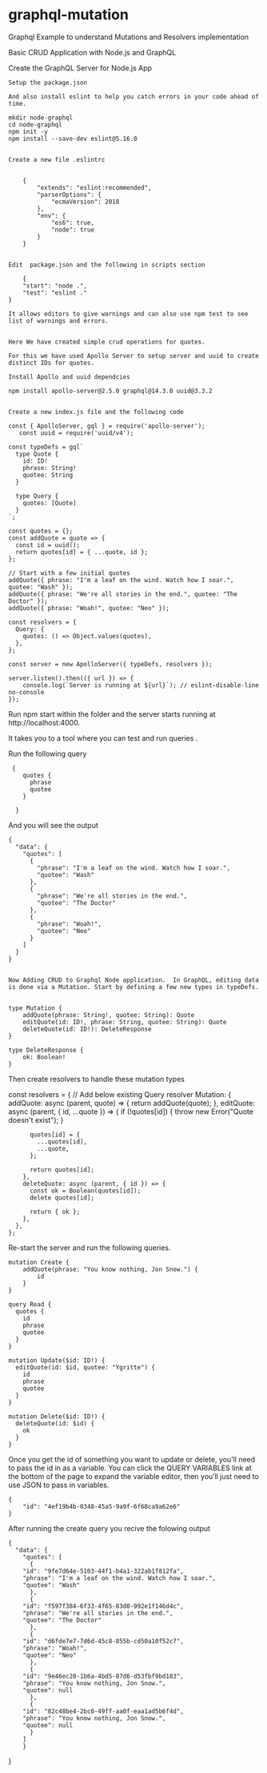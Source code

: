 # graphql-mutation
Graphql Example to understand  Mutations and Resolvers implementation

 
Basic CRUD Application with Node.js and GraphQL


Create the GraphQL Server for  Node.js App

	Setup the package.json 

	And also install eslint to help you catch errors in your code ahead of time.

	mkdir node-graphql
	cd node-graphql
	npm init -y
	npm install --save-dev eslint@5.16.0


	Create a new file .eslintrc


		{
	  		"extends": "eslint:recommended",
	  		"parserOptions": {
	    		"ecmaVersion": 2018
	  		},
			"env": {
			    "es6": true,
			    "node": true
			}
	    }

    
    Edit  package.json and the following in scripts section

        {
  		"start": "node .",
  		"test": "eslint ."
	}

	It allows editors to give warnings and can also use npm test to see list of warnings and errors.


	Here We have created simple crud operations for quotes. 

	For this we have used Apollo Server to setup server and uuid to create distinct IDs for quotes.

	Install Apollo and uuid dependcies

	npm install apollo-server@2.5.0 graphql@14.3.0 uuid@3.3.2  


	Create a new index.js file and the following code 

	const { ApolloServer, gql } = require('apollo-server');
       const uuid = require('uuid/v4');

	const typeDefs = gql`
	  type Quote {
	    id: ID!
	    phrase: String!
	    quotee: String
	  }

	  type Query {
	    quotes: [Quote]
	  }
	`;

	const quotes = {};
	const addQuote = quote => {
	  const id = uuid();
	  return quotes[id] = { ...quote, id };
	};

	// Start with a few initial quotes
	addQuote({ phrase: "I'm a leaf on the wind. Watch how I soar.", quotee: "Wash" });
	addQuote({ phrase: "We're all stories in the end.", quotee: "The Doctor" });
	addQuote({ phrase: "Woah!", quotee: "Neo" });

	const resolvers = {
	  Query: {
	    quotes: () => Object.values(quotes),
	  },
	};

	const server = new ApolloServer({ typeDefs, resolvers });

	server.listen().then(({ url }) => {
  		console.log(`Server is running at ${url}`); // eslint-disable-line no-console
	}); 

   
   Run npm start within the folder  and the server starts running at http://localhost:4000.

   It takes you to a tool where you can test and run queries .

   Run the following query 

     {
	    quotes {
	      phrase
	      quotee
	    }

      }


  And you will see the output 

	{
	  "data": {
	    "quotes": [
	      {
	        "phrase": "I'm a leaf on the wind. Watch how I soar.",
	        "quotee": "Wash"
	      },
	      {
	        "phrase": "We're all stories in the end.",
	        "quotee": "The Doctor"
	      },
	      {
	        "phrase": "Woah!",
	        "quotee": "Neo"
	      }
	    ]
	  }
	}


	Now Adding CRUD to Graphql Node application.  In GraphQL, editing data is done via a Mutation. Start by defining a few new types in typeDefs.


	type Mutation {
    	addQuote(phrase: String!, quotee: String): Quote
    	editQuote(id: ID!, phrase: String, quotee: String): Quote
    	deleteQuote(id: ID!): DeleteResponse
  	}

  	type DeleteResponse {
    	ok: Boolean!
  	}


   Then create resolvers to handle these mutation types


   const resolvers = {
  	// Add below existing Query resolver
	  Mutation: {
	    addQuote: async (parent, quote) => {
	      return addQuote(quote);
	    },
	    editQuote: async (parent, { id, ...quote }) => {
	      if (!quotes[id]) {
	        throw new Error("Quote doesn't exist");
	      }

	      quotes[id] = {
	        ...quotes[id],
	        ...quote,
	      };

	      return quotes[id];
	    },
	    deleteQuote: async (parent, { id }) => {
	      const ok = Boolean(quotes[id]);
	      delete quotes[id];

	      return { ok };
	    },
	  },
	};


   Re-start the server and run the following queries.

    mutation Create {
		addQuote(phrase: "You know nothing, Jon Snow.") {
		    id
		}
	}

	query Read {
	  quotes {
	    id
	    phrase
	    quotee
	  }
	}

	mutation Update($id: ID!) {
	  editQuote(id: $id, quotee: "Ygritte") {
	    id
	    phrase
	    quotee
	  }
	}

	mutation Delete($id: ID!) {
	  deleteQuote(id: $id) {
	    ok
	  }
	}


 Once you get the id of something you want to update or delete, you’ll need to pass the id in as a variable. You can click the QUERY VARIABLES link at the bottom of the page to expand the variable editor, then you’ll just need to use JSON to pass in variables. 

 	{
  		"id": "4ef19b4b-0348-45a5-9a9f-6f68ca9a62e6"
 	}


After running the create query you recive the folowing output

	{
	  "data": {
	    "quotes": [
	      {
		"id": "9fe7d64e-5103-44f1-b4a1-322ab1f812fa",
		"phrase": "I'm a leaf on the wind. Watch how I soar.",
		"quotee": "Wash"
	      },
	      {
		"id": "f597f384-6f33-4f65-83d0-992e1f146d4c",
		"phrase": "We're all stories in the end.",
		"quotee": "The Doctor"
	      },
	      {
		"id": "d6fde7e7-7d6d-45c8-855b-cd50a10f52c7",
		"phrase": "Woah!",
		"quotee": "Neo"
	      },
	      {
		"id": "9e46ec20-1b6a-4bd5-87d6-d53fbf9bd183",
		"phrase": "You know nothing, Jon Snow.",
		"quotee": null
	      },
	      {
		"id": "82c48be4-2bc0-49ff-aa0f-eaa1ad5b6f4d",
		"phrase": "You know nothing, Jon Snow.",
		"quotee": null
	      }
	    ]
        }
   }

